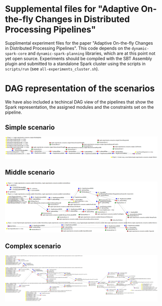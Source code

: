 # Supplemental files for "Adaptive On-the-fly Changes in Distributed Processing Pipelines"

Supplimental experiment files for the paper "Adaptive On-the-fly Changes in Distributed Processing Pipelines". This code depends on the `dynamic-spark-core` and `dynamic-spark-planning` libraries, which are at this point not yet open source. Experiments should be compiled with the SBT Assembly plugin and submitted to a standalone Spark cluster using the scripts in `scripts/run` (see `all-experiments_cluster.sh`).

# DAG representation of the scenarios

We have also included a techincal DAG view of the pipelines that show the Spark representation, the assigned modules and the constraints set on the pipeline.

## Simple scenario
![Simple DAG](images/dags/dag-pipeline-simple.png)

## Middle scenario
![Middle DAG](images/dags/dag-pipeline-middle.png)

## Complex scenario
![Complex DAG](images/dags/dag-pipeline-complex.png)
